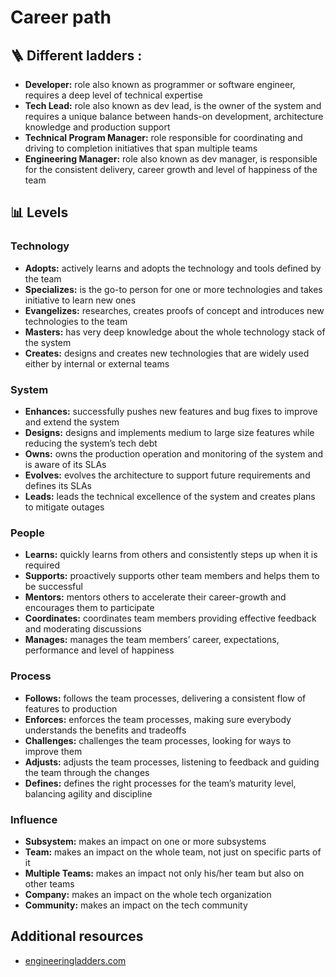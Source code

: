 # Career path

## 🪜 Different ladders :

- **Developer:** role also known as programmer or software engineer, requires a deep level of technical expertise
- **Tech Lead:** role also known as dev lead, is the owner of the system and requires a unique balance between hands-on development, architecture knowledge and production support
- **Technical Program Manager:** role responsible for coordinating and driving to completion initiatives that span multiple teams
- **Engineering Manager:** role also known as dev manager, is responsible for the consistent delivery, career growth and level of happiness of the team

## 📊 Levels

### Technology

- **Adopts:** actively learns and adopts the technology and tools defined by the team
- **Specializes:** is the go-to person for one or more technologies and takes initiative to learn new ones
- **Evangelizes:** researches, creates proofs of concept and introduces new technologies to the team
- **Masters:** has very deep knowledge about the whole technology stack of the system
- **Creates:** designs and creates new technologies that are widely used either by internal or external teams

### System
- **Enhances:** successfully pushes new features and bug fixes to improve and extend the system
- **Designs:** designs and implements medium to large size features while reducing the system’s tech debt
- **Owns:** owns the production operation and monitoring of the system and is aware of its SLAs
- **Evolves:** evolves the architecture to support future requirements and defines its SLAs
- **Leads:** leads the technical excellence of the system and creates plans to mitigate outages

### People
- **Learns:** quickly learns from others and consistently steps up when it is required
- **Supports:** proactively supports other team members and helps them to be successful
- **Mentors:** mentors others to accelerate their career-growth and encourages them to participate
- **Coordinates:** coordinates team members providing effective feedback and moderating discussions
- **Manages:** manages the team members’ career, expectations, performance and level of happiness

### Process
- **Follows:** follows the team processes, delivering a consistent flow of features to production
- **Enforces:** enforces the team processes, making sure everybody understands the benefits and tradeoffs
- **Challenges:** challenges the team processes, looking for ways to improve them
- **Adjusts:** adjusts the team processes, listening to feedback and guiding the team through the changes
- **Defines:** defines the right processes for the team’s maturity level, balancing agility and discipline

### Influence
- **Subsystem:** makes an impact on one or more subsystems
- **Team:** makes an impact on the whole team, not just on specific parts of it
- **Multiple Teams:** makes an impact not only his/her team but also on other teams
- **Company:** makes an impact on the whole tech organization
- **Community:** makes an impact on the tech community

## Additional resources

- [engineeringladders.com](http://www.engineeringladders.com/)
